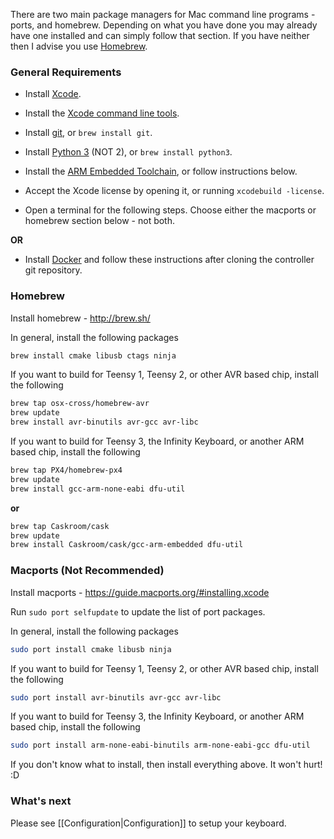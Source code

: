 There are two main package managers for Mac command line programs - ports, and homebrew. Depending on what you have done you may already have one installed and can simply follow that section. If you have neither then I advise you use [Homebrew](https://brew.sh/).

### General Requirements

- Install [Xcode](https://itunes.apple.com/us/app/xcode/id497799835).
- Install the [Xcode command line tools](https://developer.apple.com/downloads/index.action).
- Install [git](http://git-scm.com/downloads), or `brew install git`.
- Install [Python 3](https://www.python.org/downloads/) (NOT 2), or `brew install python3`.
- Install the [ARM Embedded Toolchain](https://launchpad.net/gcc-arm-embedded), or follow instructions below.

- Accept the Xcode license by opening it, or running `xcodebuild -license`.
- Open a terminal for the following steps. Choose either the macports or homebrew section below - not both.

**OR**

- Install [Docker](../../tree/master/Dockerfiles) and follow these instructions after cloning the controller git repository.

### Homebrew

Install homebrew - http://brew.sh/

In general, install the following packages

```bash
brew install cmake libusb ctags ninja
```

If you want to build for Teensy 1, Teensy 2, or other AVR based chip, install the following

```bash
brew tap osx-cross/homebrew-avr
brew update
brew install avr-binutils avr-gcc avr-libc
```

If you want to build for Teensy 3, the Infinity Keyboard, or another ARM based chip, install the following

```bash
brew tap PX4/homebrew-px4
brew update
brew install gcc-arm-none-eabi dfu-util
```

**or**

```bash
brew tap Caskroom/cask
brew update
brew install Caskroom/cask/gcc-arm-embedded dfu-util
```

### Macports (Not Recommended)

Install macports - https://guide.macports.org/#installing.xcode

Run `sudo port selfupdate` to update the list of port packages.

In general, install the following packages

```bash
sudo port install cmake libusb ninja
```

If you want to build for Teensy 1, Teensy 2, or other AVR based chip, install the following

```bash
sudo port install avr-binutils avr-gcc avr-libc
```

If you want to build for Teensy 3, the Infinity Keyboard, or another ARM based chip, install the following

```bash
sudo port install arm-none-eabi-binutils arm-none-eabi-gcc dfu-util
```

If you don't know what to install, then install everything above. It won't hurt! :D

### What's next

Please see [[Configuration|Configuration]] to setup your keyboard.
